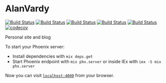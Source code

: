 # AlanVardy

[![Build Status](https://github.com/alanvardy/alan_vardy/workflows/Coveralls/badge.svg)](https://github.com/alanvardy/alan_vardy)
[![Build Status](https://github.com/alanvardy/alan_vardy/workflows/Cypress/badge.svg)](https://github.com/alanvardy/alan_vardy)
[![Build Status](https://github.com/alanvardy/alan_vardy/workflows/Dialyzer/badge.svg)](https://github.com/alanvardy/alan_vardy)
[![Build Status](https://github.com/alanvardy/alan_vardy/workflows/Credo/badge.svg)](https://github.com/alanvardy/alan_vardy)
[![Build Status](https://github.com/alanvardy/alan_vardy/workflows/Doctor/badge.svg)](https://github.com/alanvardy/alan_vardy)
[![codecov](https://codecov.io/gh/alanvardy/alan_vardy/branch/main/graph/badge.svg?token=P3O42SF7VJ)](https://codecov.io/gh/alanvardy/alan_vardy)

Personal site and blog

To start your Phoenix server:

* Install dependencies with `mix deps.get`
* Start Phoenix endpoint with `mix phx.server` or inside IEx with `iex -S mix phx.server`

Now you can visit [`localhost:4000`](http://localhost:4000) from your browser.
